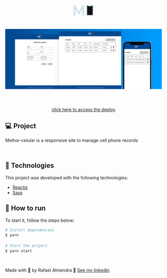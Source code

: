 <p align="center">
  <img alt="Letmeask" src="github/logo.svg" width="64px">
</p>

<h1 align="center">
    <img alt="Letmeask" src="github/cover.png" />
</h1>

<br>

<p align="center">
  <a href="https://melhor-celular.netlify.app/" target="_blank">
    click here to access the deploy
  </a>
</p>

## 💻 Project

Melhor-celular is a responsive site to manage cell phone records

<br>

## 🧪 Technologies

This project was developed with the following technologies:

- [Reactjs](https://reactjs.org)
- [Sass](https://sass-lang.com)

## 🚀 How to run

To start it, follow the steps below:
```bash
# Install dependencies
$ yarn

# Start the project
$ yarn start
```

<br>

Made with 💜 by Rafael Almendra 👋 [See my linkedin](https://www.linkedin.com/in/rafaelalmendradev/)
